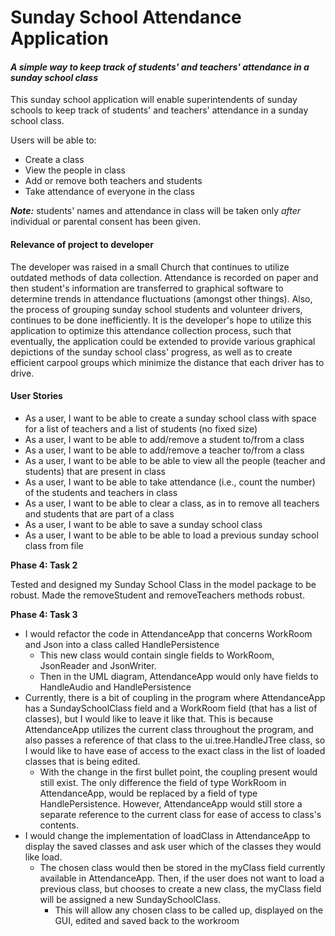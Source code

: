 # Sunday School Attendance Application

#### *A simple way to keep track of students' and teachers' attendance in a sunday school class*

This sunday school application will enable superintendents of sunday schools to keep track of students' and teachers' 
attendance in a sunday school class. 

Users will be able to:
 - Create a class
 - View the people in class
 - Add or remove both teachers and students
 - Take attendance of everyone in the class

***Note:*** students' names and attendance in class will be taken only *after* individual or parental consent has been
 given.

#### Relevance of project to developer

The developer was raised in a small Church that continues to utilize outdated methods of data collection. 
Attendance is recorded on paper and then student's information are transferred to graphical
software to determine trends in attendance fluctuations (amongst other things). Also, the process of grouping sunday 
school students and volunteer drivers, continues to be done inefficiently. It is the developer's hope to utilize this
application to optimize this attendance collection process, such that eventually, the 
application could be extended to provide various graphical depictions of the sunday school class' progress, as well 
as to create efficient carpool groups which minimize the distance that each driver has to drive.
 
 #### User Stories
- As a user, I want to be able to create a sunday school class with space for a list of teachers and a list of students 
(no fixed size)
- As a user, I want to be able to add/remove a student to/from a class
- As a user, I want to be able to add/remove a teacher to/from a class
- As a user, I want to be able to be able to view all the people (teacher and students) that are present in class
- As a user, I want to be able to take attendance (i.e., count the number) of the students and teachers in class 
- As a user, I want to be able to clear a class, as in to remove all teachers and students that are part of a class
- As a user, I want to be able to save a sunday school class 
- As a user, I want to be able to be able to load a previous sunday school class from file 


 **Phase 4: Task 2**
 
 Tested and designed my Sunday School Class in the model package to be robust. 
 Made the removeStudent and removeTeachers methods robust.
  
  
  
 **Phase 4: Task 3**   
 
- I would refactor the code in AttendanceApp that concerns WorkRoom and Json into a class called HandlePersistence
    - This new class would contain single fields to WorkRoom, JsonReader and JsonWriter.
    - Then in the UML diagram, AttendanceApp would only have fields to HandleAudio and HandlePersistence
- Currently, there is a bit of coupling in the program where AttendanceApp has a SundaySchoolClass field
and a WorkRoom field (that has a list of classes), but I would like to leave it like that. This is because AttendanceApp 
utilizes the current class throughout the program, and also passes a reference of that class to the ui.tree.HandleJTree 
class, so I would like to have ease of access to the exact class in the list of loaded classes that is being edited.
    - With the change in the first bullet point, the coupling present would still exist. The only difference the field
     of type WorkRoom in AttendanceApp, would be replaced by a field of type HandlePersistence. However, 
     AttendanceApp would still store a separate reference to the current class for ease of access to class's contents.
- I would change the implementation of loadClass in AttendanceApp to display the saved classes
and ask user which of the classes they would like load. 
    - The chosen class would then be stored in the myClass field currently available in AttendanceApp. 
    Then, if the user does not want to load a previous class, but chooses to create a new class, the myClass field 
    will be assigned a new SundaySchoolClass.
        - This will allow any chosen class to be called up, displayed on the GUI, edited and saved back to the workroom 



